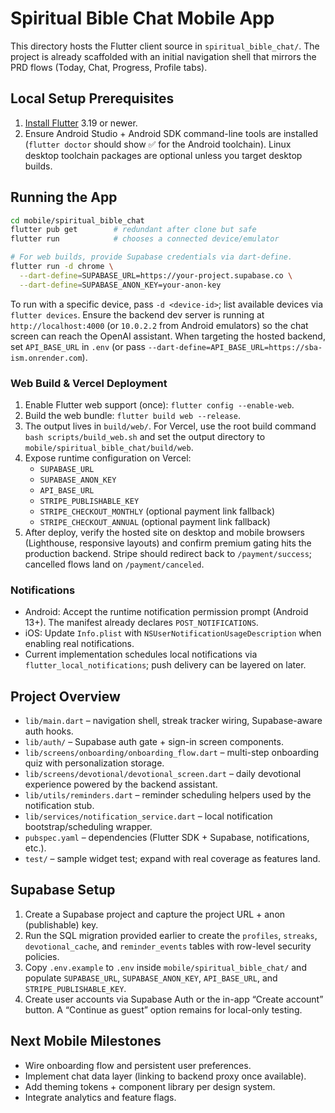 # Spiritual Bible Chat Mobile App

This directory hosts the Flutter client source in `spiritual_bible_chat/`. The project is already scaffolded with an initial navigation shell that mirrors the PRD flows (Today, Chat, Progress, Profile tabs).

## Local Setup Prerequisites
1. [Install Flutter](https://docs.flutter.dev/get-started/install) 3.19 or newer.
2. Ensure Android Studio + Android SDK command-line tools are installed (`flutter doctor` should show ✅ for the Android toolchain). Linux desktop toolchain packages are optional unless you target desktop builds.

## Running the App
```bash
cd mobile/spiritual_bible_chat
flutter pub get        # redundant after clone but safe
flutter run            # chooses a connected device/emulator

# For web builds, provide Supabase credentials via dart-define.
flutter run -d chrome \
  --dart-define=SUPABASE_URL=https://your-project.supabase.co \
  --dart-define=SUPABASE_ANON_KEY=your-anon-key
```

To run with a specific device, pass `-d <device-id>`; list available devices via `flutter devices`.
Ensure the backend dev server is running at `http://localhost:4000` (or `10.0.2.2` from Android emulators) so the chat screen can reach the OpenAI assistant. When targeting the hosted backend, set `API_BASE_URL` in `.env` (or pass `--dart-define=API_BASE_URL=https://sba-ism.onrender.com`).

### Web Build & Vercel Deployment
1. Enable Flutter web support (once): `flutter config --enable-web`.
2. Build the web bundle: `flutter build web --release`.
3. The output lives in `build/web/`. For Vercel, use the root build command `bash scripts/build_web.sh` and set the output directory to `mobile/spiritual_bible_chat/build/web`.
4. Expose runtime configuration on Vercel:
   - `SUPABASE_URL`
   - `SUPABASE_ANON_KEY`
   - `API_BASE_URL`
   - `STRIPE_PUBLISHABLE_KEY`
    - `STRIPE_CHECKOUT_MONTHLY` (optional payment link fallback)
    - `STRIPE_CHECKOUT_ANNUAL` (optional payment link fallback)
5. After deploy, verify the hosted site on desktop and mobile browsers (Lighthouse, responsive layouts) and confirm premium gating hits the production backend. Stripe should redirect back to `/payment/success`; cancelled flows land on `/payment/canceled`.

### Notifications
- Android: Accept the runtime notification permission prompt (Android 13+). The manifest already declares `POST_NOTIFICATIONS`.
- iOS: Update `Info.plist` with `NSUserNotificationUsageDescription` when enabling real notifications.
- Current implementation schedules local notifications via `flutter_local_notifications`; push delivery can be layered on later.

## Project Overview
- `lib/main.dart` – navigation shell, streak tracker wiring, Supabase-aware auth hooks.
- `lib/auth/` – Supabase auth gate + sign-in screen components.
- `lib/screens/onboarding/onboarding_flow.dart` – multi-step onboarding quiz with personalization storage.
- `lib/screens/devotional/devotional_screen.dart` – daily devotional experience powered by the backend assistant.
- `lib/utils/reminders.dart` – reminder scheduling helpers used by the notification stub.
- `lib/services/notification_service.dart` – local notification bootstrap/scheduling wrapper.
- `pubspec.yaml` – dependencies (Flutter SDK + Supabase, notifications, etc.).
- `test/` – sample widget test; expand with real coverage as features land.

## Supabase Setup
1. Create a Supabase project and capture the project URL + anon (publishable) key.
2. Run the SQL migration provided earlier to create the `profiles`, `streaks`, `devotional_cache`, and `reminder_events` tables with row-level security policies.
3. Copy `.env.example` to `.env` inside `mobile/spiritual_bible_chat/` and populate `SUPABASE_URL`, `SUPABASE_ANON_KEY`, `API_BASE_URL`, and `STRIPE_PUBLISHABLE_KEY`.
4. Create user accounts via Supabase Auth or the in-app “Create account” button. A “Continue as guest” option remains for local-only testing.

## Next Mobile Milestones
- Wire onboarding flow and persistent user preferences.
- Implement chat data layer (linking to backend proxy once available).
- Add theming tokens + component library per design system.
- Integrate analytics and feature flags.
